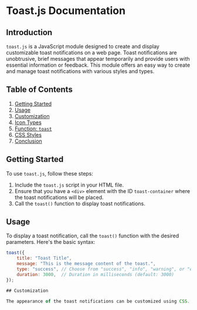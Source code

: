 # Toast.js Documentation

## Introduction

`toast.js` is a JavaScript module designed to create and display customizable toast notifications on a web page. Toast notifications are unobtrusive, brief messages that appear temporarily and provide users with essential information or feedback. This module offers an easy way to create and manage toast notifications with various styles and types.

## Table of Contents

1. [Getting Started](#getting-started)
2. [Usage](#usage)
3. [Customization](#customization)
4. [Icon Types](#icon-types)
5. [Function: `toast`](#function-toast)
6. [CSS Styles](#css-styles)
7. [Conclusion](#conclusion)

## Getting Started

To use `toast.js`, follow these steps:

1. Include the `toast.js` script in your HTML file.
2. Ensure that you have a `<div>` element with the ID `toast-container` where the toast notifications will be placed.
3. Call the `toast()` function to display toast notifications.

## Usage

To display a toast notification, call the `toast()` function with the desired parameters. Here's the basic syntax:

```javascript
toast({
    title: "Toast Title",
    message: "This is the message content of the toast.",
    type: "success", // Choose from "success", "info", "warning", or "error"
    duration: 3000,  // Duration in milliseconds (default: 3000)
});

## Customization

The appearance of the toast notifications can be customized using CSS. The default styles are defined in the styles constant within the script. You can modify these styles to match your design preferences.
